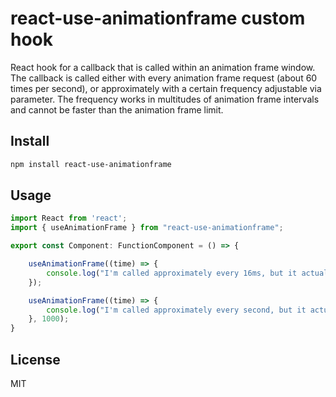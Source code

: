 # react-use-animationframe custom hook
React hook for a callback that is called within an animation frame window. The callback is called either with every animation frame request (about 60 times per second), or approximately with a certain frequency adjustable via parameter. The frequency works in multitudes of animation frame intervals and cannot be faster than the animation frame limit.

## Install

```bash
npm install react-use-animationframe
```

## Usage

```js
import React from 'react';
import { useAnimationFrame } from "react-use-animationframe";

export const Component: FunctionComponent = () => {

    useAnimationFrame((time) => {
        console.log("I'm called approximately every 16ms, but it actually was", time, "ms");
    });

    useAnimationFrame((time) => {
        console.log("I'm called approximately every second, but it actually was", time, "ms");
    }, 1000);
}
```


## License

MIT

